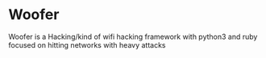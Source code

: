 # Woofer
Woofer is a Hacking/kind of wifi hacking framework with python3 and ruby focused on hitting networks with heavy attacks
